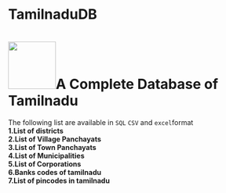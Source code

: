 # TamilnaduDB
<h1><img src="https://github.com/NaveenDA/TamilnaduDB/blob/master/TamilnaduDB.png" width="97px">A Complete Database of Tamilnadu</h1> 
The following list are available in <code>SQL</code> <code>CSV</code> and <code>excel</code>format<br>
<b> 1.List of districts <br>
2.List of Village Panchayats<br>
3.List of Town Panchayats<br>
4.List of Municipalities<br>
5.List of Corporations<br>
6.Banks codes of tamilnadu<br>
7.List of pincodes in tamilnadu </b>
